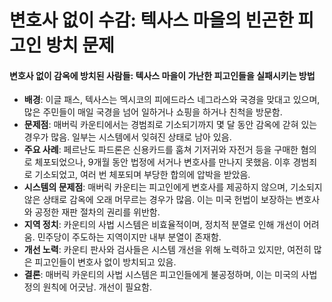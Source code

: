# 변호사 없이 수감: 텍사스 마을의 빈곤한 피고인 방치 문제


#### 변호사 없이 감옥에 방치된 사람들: 텍사스 마을이 가난한 피고인들을 실패시키는 방법

* **배경**: 이글 패스, 텍사스는 멕시코의 피에드라스 네그라스와 국경을 맞대고 있으며, 많은 주민들이 매일 국경을 넘어 일하거나 쇼핑을 하거나 친척을 방문함.
* **문제점**: 매버릭 카운티에서는 경범죄로 기소되기까지 몇 달 동안 감옥에 갇혀 있는 경우가 많음. 일부는 시스템에서 잊혀진 상태로 남아 있음.
* **주요 사례**: 페르난도 파드론은 신용카드를 훔쳐 기저귀와 자전거 등을 구매한 혐의로 체포되었으나, 9개월 동안 법정에 서거나 변호사를 만나지 못했음. 이후 경범죄로 기소되었고, 여러 번 체포되며 부당한 합의에 압박을 받았음.
* **시스템의 문제점**: 매버릭 카운티는 피고인에게 변호사를 제공하지 않으며, 기소되지 않은 상태로 감옥에 오래 머무르는 경우가 많음. 이는 미국 헌법이 보장하는 변호사와 공정한 재판 절차의 권리를 위반함.
* **지역 정치**: 카운티의 사법 시스템은 비효율적이며, 정치적 분열로 인해 개선이 어려움. 민주당이 주도하는 지역이지만 내부 분열이 존재함.
* **개선 노력**: 카운티 판사와 검사들은 시스템 개선을 위해 노력하고 있지만, 여전히 많은 피고인들이 변호사 없이 방치되고 있음.
* **결론**: 매버릭 카운티의 사법 시스템은 피고인들에게 불공정하며, 이는 미국의 사법 정의 원칙에 어긋남. 개선이 필요함.
